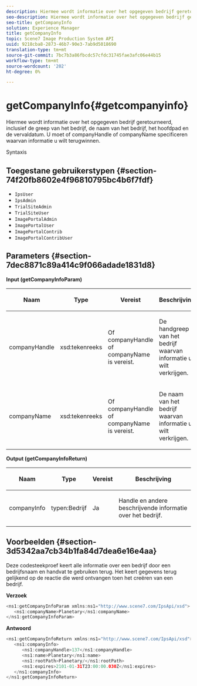 ```yaml
---
description: Hiermee wordt informatie over het opgegeven bedrijf geretourneerd, inclusief de greep van het bedrijf, de naam van het bedrijf, het hoofdpad en de vervaldatum. U moet of companyHandle of companyName specificeren waarvan informatie u wilt terugwinnen.
seo-description: Hiermee wordt informatie over het opgegeven bedrijf geretourneerd, inclusief de greep van het bedrijf, de naam van het bedrijf, het hoofdpad en de vervaldatum. U moet of companyHandle of companyName specificeren waarvan informatie u wilt terugwinnen.
seo-title: getCompanyInfo
solution: Experience Manager
title: getCompanyInfo
topic: Scene7 Image Production System API
uuid: 9218cba8-2873-46b7-90e3-7ab9d5018690
translation-type: tm+mt
source-git-commit: 7bc7b3a86fbcdc57cfdc31745fae3afc06e44b15
workflow-type: tm+mt
source-wordcount: '202'
ht-degree: 0%

---
```



# getCompanyInfo{#getcompanyinfo}

Hiermee wordt informatie over het opgegeven bedrijf geretourneerd, inclusief de greep van het bedrijf, de naam van het bedrijf, het hoofdpad en de vervaldatum. U moet of companyHandle of companyName specificeren waarvan informatie u wilt terugwinnen.

Syntaxis

## Toegestane gebruikerstypen {#section-74f20fb8602e4f96810795bc4b6f7fdf}

* `IpsUser`
* `IpsAdmin`
* `TrialSiteAdmin`
* `TrialSiteUser`
* `ImagePortalAdmin`
* `ImagePortalUser`
* `ImagePortalContrib`
* `ImagePortalContribUser`

## Parameters {#section-7dec8871c89a414c9f066adade1831d8}

**Input (getCompanyInfoParam)**

<table id="table_DD2688C9DA9F49C9ABCA24944829B3E5"> 
 <thead> 
  <tr> 
   <th colname="col1" class="entry"> <p>Naam </p> </th> 
   <th colname="col2" class="entry"> <p>Type </p> </th> 
   <th colname="col3" class="entry"> <p>Vereist </p> </th> 
   <th colname="col4" class="entry"> <p>Beschrijving </p> </th> 
  </tr> 
 </thead>
 <tbody> 
  <tr> 
   <td colname="col1"> <p><span class="codeph"> <span class="varname"> companyHandle</span> </span> </p> </td> 
   <td colname="col2"> <p><span class="codeph"> xsd:tekenreeks</span> </p> </td> 
   <td colname="col3"> <p>Of <span class="codeph"> <span class="varname"> companyHandle</span> </span> of <span class="codeph"> <span class="varname"> companyName</span> </span> is vereist. </p> </td> 
   <td colname="col4"> <p>De handgreep van het bedrijf waarvan informatie u wilt verkrijgen. </p> </td> 
  </tr> 
  <tr> 
   <td colname="col1"> <p><span class="codeph"> <span class="varname"> companyName</span> </span> </p> </td> 
   <td colname="col2"> <p><span class="codeph"> xsd:tekenreeks</span> </p> </td> 
   <td colname="col3"> <p>Of <span class="codeph"> <span class="varname"> companyHandle</span> </span> of <span class="codeph"> <span class="varname"> companyName</span> </span> is vereist. </p> </td> 
   <td colname="col4"> <p>De naam van het bedrijf waarvan informatie u wilt verkrijgen. </p> </td> 
  </tr> 
 </tbody> 
</table>

**Output (getCompanyInfoReturn)**

<table id="table_634D4E274BA7494C9C917FD244286F0D"> 
 <thead> 
  <tr> 
   <th colname="col1" class="entry"> <p>Naam </p> </th> 
   <th colname="col2" class="entry"> <p>Type </p> </th> 
   <th colname="col3" class="entry"> <p>Vereist </p> </th> 
   <th colname="col4" class="entry"> <p>Beschrijving </p> </th> 
  </tr> 
 </thead>
 <tbody> 
  <tr> 
   <td colname="col1"> <p><span class="codeph"> <span class="varname"> companyInfo</span> </span> </p> </td> 
   <td colname="col2"> <p><span class="codeph"> typen:Bedrijf</span> </p> </td> 
   <td colname="col3"> <p>Ja </p> </td> 
   <td colname="col4"> <p>Handle en andere beschrijvende informatie over het bedrijf. </p> </td> 
  </tr> 
 </tbody> 
</table>

## Voorbeelden {#section-3d5342aa7cb34b1fa84d7dea6e16e4aa}

Deze codesteekproef keert alle informatie over een bedrijf door een bedrijfsnaam en handvat te gebruiken terug. Het keert gegevens terug gelijkend op de reactie die werd ontvangen toen het creëren van een bedrijf.

**Verzoek**

```java
<ns1:getCompanyInfoParam xmlns:ns1="http://www.scene7.com/IpsApi/xsd">
   <ns1:companyName>Planetary</ns1:companyName>
</ns1:getCompanyInfoParam>
```

**Antwoord**

```java
<ns1:getCompanyInfoReturn xmlns:ns1="http://www.scene7.com/IpsApi/xsd">
   <ns1:companyInfo>
      <ns1:companyHandle>137</ns1:companyHandle>
      <ns1:name>Planetary</ns1:name>
      <ns1:rootPath>Planetary/</ns1:rootPath>
      <ns1:expires>2101-01-31T23:00:00.030Z</ns1:expires>
   </ns1:companyInfo>
</ns1:getCompanyInfoReturn>
```

